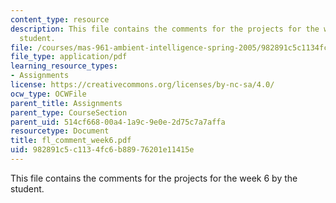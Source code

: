 ```yaml
---
content_type: resource
description: This file contains the comments for the projects for the week 6 by the
  student.
file: /courses/mas-961-ambient-intelligence-spring-2005/982891c5c1134fc6b88976201e11415e_fl_comment_week6.pdf
file_type: application/pdf
learning_resource_types:
- Assignments
license: https://creativecommons.org/licenses/by-nc-sa/4.0/
ocw_type: OCWFile
parent_title: Assignments
parent_type: CourseSection
parent_uid: 514cf668-00a4-1a9c-9e0e-2d75c7a7affa
resourcetype: Document
title: fl_comment_week6.pdf
uid: 982891c5-c113-4fc6-b889-76201e11415e
---
```

This file contains the comments for the projects for the week 6 by the student.
